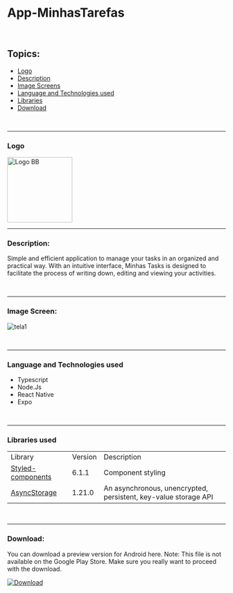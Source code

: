 # App-MinhasTarefas

<br/>

## Topics:

- [Logo](#logo)
- [Description](#description)
- [Image Screens](#image-screens)
- [Language and Technologies used](#language-technologies)
- [Libraries](#libraries)
- [Download](#download)

<br/>

_______________________________________________________________________________________________________________________________________________________________________________________

### Logo <a name="logo"></a>

<img src="https://github.com/felipesllopes/App-MinhasTarefas/assets/99768939/0108796f-2a5e-43de-814a-dbb4c4d25a25" alt="Logo BB" width="150" height="150">

<br/>

_______________________________________________________________________________________________________________________________________________________________________________________

### Description: <a name="description"></a>

Simple and efficient application to manage your tasks in an organized and practical way. With an intuitive interface, Minhas Tasks is designed to facilitate the process of writing down, editing and viewing your activities.

<br/>

_______________________________________________________________________________________________________________________________________________________________________________________

### Image Screen: <a name="image-screens"> </a>

![tela1](https://github.com/felipesllopes/App-MinhasTarefas/assets/99768939/0bae3645-0860-4172-86da-428e260c9b35)

<br/>

_______________________________________________________________________________________________________________________________________________________________________________________

### Language and Technologies used <a name="language-technologies"></a>

- Typescript
- Node.Js
- React Native
- Expo

<br/>

_______________________________________________________________________________________________________________________________________________________________________________________

### Libraries used <a name="libraries"></a>

<table>
    <tr>
        <td>Library</td>
        <td>Version</td>
        <td>Description</td>
    </tr>
    <tr>
        <td>
            <a href="https://styled-components.com/" target="_blank">Styled-components</a>
        </td>
        <td>6.1.1</td>
        <td>Component styling</td>
    </tr>
      <tr>
        <td>
            <a href="https://docs.expo.dev/versions/latest/sdk/async-storage/" target="_blank">AsyncStorage</a>
        </td>
        <td>1.21.0</td>
        <td>An asynchronous, unencrypted, persistent, key-value storage API</td>
    </tr>
</table>


<br/>

_______________________________________________________________________________________________________________________________________________________________________________________
 ### Download: <a name="download"></a>

 You can download a preview version for Android here. Note: This file is not available on the Google Play Store. Make sure you really want to proceed with the download.
 
 [![Download](https://img.shields.io/badge/Download-07C160?style=for-the-badge&logo=download&logoColor=white)](https://drive.google.com/file/d/1XH8TpFtTsgNDx-b_k6olA8Afs-OFjzgc/view?usp=sharing)
